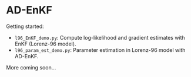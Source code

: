 # AD-EnKF

Getting started:
- `l96_EnKF_demo.py`: Compute log-likelihood and gradient estimates with EnKF (Lorenz-96 model).
- `l96_param_est_demo.py`: Parameter estimation in Lorenz-96 model with AD-EnKF.

More coming soon...